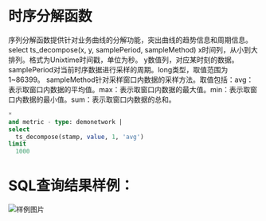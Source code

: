 # 时序分解函数

序列分解函数提供针对业务曲线的分解功能，突出曲线的趋势信息和周期信息。
select ts_decompose(x, y, samplePeriod, sampleMethod) 
x时间列，从小到大排列。格式为Unixtime时间戳，单位为秒。
y数值列，对应某时刻的数据。
samplePeriod对当前时序数据进行采样的周期。long类型，取值范围为1~86399。
sampleMethod针对采样窗口内数据的采样方法。取值包括：avg：表示取窗口内数据的平均值。max：表示取窗口内数据的最大值。min：表示取窗口内数据的最小值。sum：表示取窗口内数据的总和。


```SQL
*
and metric - type: demonetwork |
select
  ts_decompose(stamp, value, 1, 'avg')
limit
  1000
```

# SQL查询结果样例：

![样例图片](http://slsconsole.oss-cn-hangzhou.aliyuncs.com/sql_sample/19%E6%97%B6%E5%BA%8F%E5%88%86%E8%A7%A3.jpg)